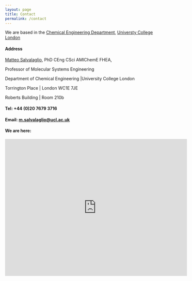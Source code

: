 ```yaml
---
layout: page
title: Contact
permalink: /contact
---
```




We are based in the [Chemical Engineering Department](https://www.ucl.ac.uk/chemical-engineering), [Universty College London](https://www.ucl.ac.uk)

#### Address

[Matteo Salvalaglio](https://profiles.ucl.ac.uk/51512-matteo-salvalaglio), PhD CEng CSci AMIChemE FHEA,

Professor of Molecular Systems Engineering 

Department of Chemical Engineering |University College London 

Torrington Place | London WC1E 7JE

Roberts Building | Room 210b

#### Tel:  +44 (0)20 7679 3716

#### Email: [m.salvalaglio@ucl.ac.uk](mailto:m.salvalaglio@ucl.ac.uk)

#### We are here: 
<iframe src="https://www.google.com/maps/embed?pb=!1m18!1m12!1m3!1d2482.4747994445015!2d-0.1346066229607007!3d51.52285077181672!2m3!1f0!2f0!3f0!3m2!1i1024!2i768!4f13.1!3m3!1m2!1s0x48761b2f01e0d99b%3A0x2a9dae35ac1481ee!2sUCL%20Department%20of%20Chemical%20Engineering!5e0!3m2!1sen!2suk!4v1698442038178!5m2!1sen!2suk" width="600" height="450" style="border:0;" allowfullscreen="" loading="lazy" referrerpolicy="no-referrer-when-downgrade"></iframe>
